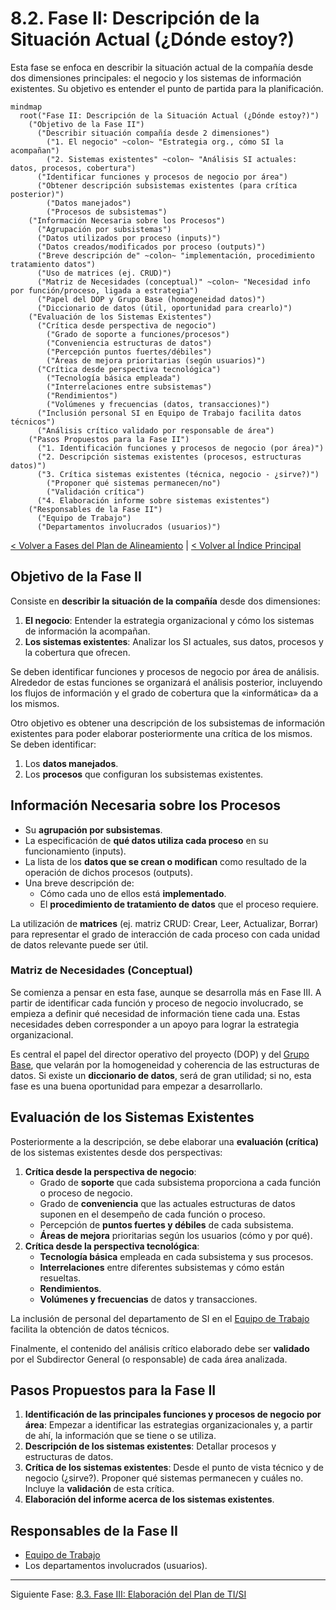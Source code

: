 # 8.2. Fase II: Descripción de la Situación Actual (¿Dónde estoy?)

Esta fase se enfoca en describir la situación actual de la compañía desde dos dimensiones principales: el negocio y los sistemas de información existentes. Su objetivo es entender el punto de partida para la planificación.

```mermaid
mindmap
  root("Fase II: Descripción de la Situación Actual (¿Dónde estoy?)")
    ("Objetivo de la Fase II")
      ("Describir situación compañía desde 2 dimensiones")
        ("1. El negocio" ~colon~ "Estrategia org., cómo SI la acompañan")
        ("2. Sistemas existentes" ~colon~ "Análisis SI actuales: datos, procesos, cobertura")
      ("Identificar funciones y procesos de negocio por área")
      ("Obtener descripción subsistemas existentes (para crítica posterior)")
        ("Datos manejados")
        ("Procesos de subsistemas")
    ("Información Necesaria sobre los Procesos")
      ("Agrupación por subsistemas")
      ("Datos utilizados por proceso (inputs)")
      ("Datos creados/modificados por proceso (outputs)")
      ("Breve descripción de" ~colon~ "implementación, procedimiento tratamiento datos")
      ("Uso de matrices (ej. CRUD)")
      ("Matriz de Necesidades (conceptual)" ~colon~ "Necesidad info por función/proceso, ligada a estrategia")
      ("Papel del DOP y Grupo Base (homogeneidad datos)")
      ("Diccionario de datos (útil, oportunidad para crearlo)")
    ("Evaluación de los Sistemas Existentes")
      ("Crítica desde perspectiva de negocio")
        ("Grado de soporte a funciones/procesos")
        ("Conveniencia estructuras de datos")
        ("Percepción puntos fuertes/débiles")
        ("Áreas de mejora prioritarias (según usuarios)")
      ("Crítica desde perspectiva tecnológica")
        ("Tecnología básica empleada")
        ("Interrelaciones entre subsistemas")
        ("Rendimientos")
        ("Volúmenes y frecuencias (datos, transacciones)")
      ("Inclusión personal SI en Equipo de Trabajo facilita datos técnicos")
      ("Análisis crítico validado por responsable de área")
    ("Pasos Propuestos para la Fase II")
      ("1. Identificación funciones y procesos de negocio (por área)")
      ("2. Descripción sistemas existentes (procesos, estructuras datos)")
      ("3. Crítica sistemas existentes (técnica, negocio - ¿sirve?)")
        ("Proponer qué sistemas permanecen/no")
        ("Validación crítica")
      ("4. Elaboración informe sobre sistemas existentes")
    ("Responsables de la Fase II")
      ("Equipo de Trabajo")
      ("Departamentos involucrados (usuarios)")
```

[< Volver a Fases del Plan de Alineamiento](./08_Fases_Plan_Alineamiento.md) | [< Volver al Índice Principal](./00_Indice_SI_TI.md)

## Objetivo de la Fase II

Consiste en **describir la situación de la compañía** desde dos dimensiones:
1.  **El negocio**: Entender la estrategia organizacional y cómo los sistemas de información la acompañan.
2.  **Los sistemas existentes**: Analizar los SI actuales, sus datos, procesos y la cobertura que ofrecen.

Se deben identificar funciones y procesos de negocio por área de análisis. Alrededor de estas funciones se organizará el análisis posterior, incluyendo los flujos de información y el grado de cobertura que la «informática» da a los mismos.

Otro objetivo es obtener una descripción de los subsistemas de información existentes para poder elaborar posteriormente una crítica de los mismos. Se deben identificar:
1.  Los **datos manejados**.
2.  Los **procesos** que configuran los subsistemas existentes.

## Información Necesaria sobre los Procesos

*   Su **agrupación por subsistemas**.
*   La especificación de **qué datos utiliza cada proceso** en su funcionamiento (inputs).
*   La lista de los **datos que se crean o modifican** como resultado de la operación de dichos procesos (outputs).
*   Una breve descripción de:
    *   Cómo cada uno de ellos está **implementado**.
    *   El **procedimiento de tratamiento de datos** que el proceso requiere.

La utilización de **matrices** (ej. matriz CRUD: Crear, Leer, Actualizar, Borrar) para representar el grado de interacción de cada proceso con cada unidad de datos relevante puede ser útil.

### Matriz de Necesidades (Conceptual)
Se comienza a pensar en esta fase, aunque se desarrolla más en Fase III.
A partir de identificar cada función y proceso de negocio involucrado, se empieza a definir qué necesidad de información tiene cada una. Estas necesidades deben corresponder a un apoyo para lograr la estrategia organizacional.

Es central el papel del director operativo del proyecto (DOP) y del [Grupo Base](./07_Grupos_Trabajo_Planificacion.md#3-grupo-base), que velarán por la homogeneidad y coherencia de las estructuras de datos. Si existe un **diccionario de datos**, será de gran utilidad; si no, esta fase es una buena oportunidad para empezar a desarrollarlo.

## Evaluación de los Sistemas Existentes

Posteriormente a la descripción, se debe elaborar una **evaluación (crítica)** de los sistemas existentes desde dos perspectivas:

1.  **Crítica desde la perspectiva de negocio**:
    *   Grado de **soporte** que cada subsistema proporciona a cada función o proceso de negocio.
    *   Grado de **conveniencia** que las actuales estructuras de datos suponen en el desempeño de cada función o proceso.
    *   Percepción de **puntos fuertes y débiles** de cada subsistema.
    *   **Áreas de mejora** prioritarias según los usuarios (cómo y por qué).
2.  **Crítica desde la perspectiva tecnológica**:
    *   **Tecnología básica** empleada en cada subsistema y sus procesos.
    *   **Interrelaciones** entre diferentes subsistemas y cómo están resueltas.
    *   **Rendimientos**.
    *   **Volúmenes y frecuencias** de datos y transacciones.

La inclusión de personal del departamento de SI en el [Equipo de Trabajo](./07_Grupos_Trabajo_Planificacion.md#2-equipo-de-trabajo) facilita la obtención de datos técnicos.

Finalmente, el contenido del análisis crítico elaborado debe ser **validado** por el Subdirector General (o responsable) de cada área analizada.

## Pasos Propuestos para la Fase II

1.  **Identificación de las principales funciones y procesos de negocio por área**: Empezar a identificar las estrategias organizacionales y, a partir de ahí, la información que se tiene o se utiliza.
2.  **Descripción de los sistemas existentes**: Detallar procesos y estructuras de datos.
3.  **Crítica de los sistemas existentes**: Desde el punto de vista técnico y de negocio (¿sirve?). Proponer qué sistemas permanecen y cuáles no. Incluye la **validación** de esta crítica.
4.  **Elaboración del informe acerca de los sistemas existentes**.

## Responsables de la Fase II

*   [Equipo de Trabajo](./07_Grupos_Trabajo_Planificacion.md#2-equipo-de-trabajo)
*   Los departamentos involucrados (usuarios).

---

Siguiente Fase: [8.3. Fase III: Elaboración del Plan de TI/SI](./08c_Fase_III_Elaboracion_Plan.md) 